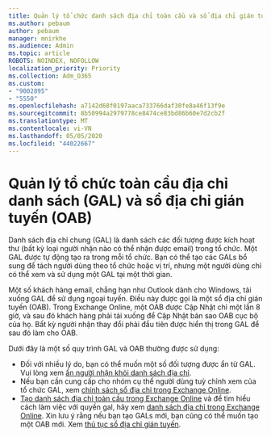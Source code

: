 ```yaml
---
title: Quản lý tổ chức danh sách địa chỉ toàn cầu và sổ địa chỉ gián tuyến
ms.author: pebaum
author: pebaum
manager: mnirkhe
ms.audience: Admin
ms.topic: article
ROBOTS: NOINDEX, NOFOLLOW
localization_priority: Priority
ms.collection: Adm_O365
ms.custom:
- "9002895"
- "5550"
ms.openlocfilehash: a7142d68f0197aaca733766daf30fe8a46f13f9e
ms.sourcegitcommit: 8b50994a2979778ce8474ce83bd86b60e7d2cb2f
ms.translationtype: MT
ms.contentlocale: vi-VN
ms.lasthandoff: 05/05/2020
ms.locfileid: "44022667"
---
```

# <a name="managing-organization-global-address-list-gal-and-offline-address-book-oab"></a>Quản lý tổ chức toàn cầu địa chỉ danh sách (GAL) và sổ địa chỉ gián tuyến (OAB)

Danh sách địa chỉ chung (GAL) là danh sách các đối tượng được kích hoạt thư (bất kỳ loại người nhận nào có thể nhận được email) trong tổ chức. Một GAL được tự động tạo ra trong mỗi tổ chức. Bạn có thể tạo các GALs bổ sung để tách người dùng theo tổ chức hoặc vị trí, nhưng một người dùng chỉ có thể xem và sử dụng một GAL tại một thời gian.

Một số khách hàng email, chẳng hạn như Outlook dành cho Windows, tải xuống GAL để sử dụng ngoại tuyến. Điều này được gọi là một sổ địa chỉ gián tuyến (OAB). Trong Exchange Online, một OAB được Cập Nhật chỉ một lần 8 giờ, và sau đó khách hàng phải tải xuống để Cập Nhật bản sao OAB cục bộ của họ. Bất kỳ người nhận thay đổi phải đầu tiên được hiển thị trong GAL để sau đó làm cho OAB.

Dưới đây là một số quy trình GAL và OAB thường được sử dụng:

- Đối với nhiều lý do, bạn có thể muốn một số đối tượng được ẩn từ GAL. Vui lòng xem [ẩn người nhận khỏi danh sách địa chỉ](https://docs.microsoft.com/exchange/address-books/address-lists/manage-address-lists#hide-recipients-from-address-lists).
- Nếu bạn cần cung cấp cho nhóm cụ thể người dùng tuỳ chỉnh xem của tổ chức GAL, xem [chính sách sổ địa chỉ trong Exchange Online](https://docs.microsoft.com/exchange/address-books/address-book-policies/address-book-policies).
- [Tạo danh sách địa chỉ toàn cầu trong Exchange Online](https://docs.microsoft.com/exchange/address-books/address-lists/create-global-address-list) và để tìm hiểu cách làm việc với quyền gal, hãy xem [danh sách địa chỉ trong Exchange Online](https://docs.microsoft.com/exchange/address-books/address-lists/address-lists). Xin lưu ý rằng nếu bạn tạo GALs mới, bạn cũng có thể muốn tạo một OAB mới. Xem [thủ tục sổ địa chỉ gián tuyến](https://docs.microsoft.com/exchange/address-books/offline-address-books/offline-address-book-procedures).
